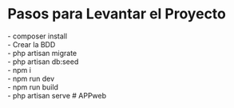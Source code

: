 <h1>Pasos para Levantar el Proyecto</h1>
- composer install
<br>
- Crear la BDD
<br>
- php artisan migrate
<br>
- php artisan db:seed
<br>
- npm i
<br>
- npm run dev
<br>
- npm run build
<br>
- php artisan serve
#   A P P w e b  
 